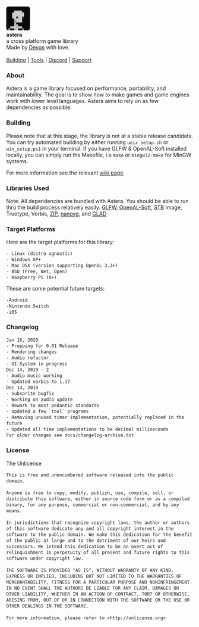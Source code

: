<div id="header">
    <p text-align="center">
      <img width="64px" height="64px" style="border-radius: 6px;" src="res/tex/icon.png"><br>
      <b>astera</b><br>
	  <span font-size="16px">a cross platform game library</span><br>
      <span font-size="12px">Made by <a href="http://tek256.com">Devon</a> with love.</span><br><br>
      <span><a href="https://github.com/tek256/astera/wiki/Building/">Building</a> | <a href="https://github.com/tek256/astera/tree/master/tool">Tools</a> | <a href="https://discordapp.com/invite/63GvpMh">Discord</a> | <a href="https://github.com/sponsors/tek256">Support</a></span>
    </p>
</div>

### About
Astera is a game library focused on performance, portability, and maintainability. The goal is to show how to make games and game engines work with lower level languages. Astera aims to rely on as few dependencies as possible.  

### Building
Please note that at this stage, the library is not at a stable release candidate. You can try automated building by either running `unix_setup.sh` or `win_setup.ps1` in your terminal. If you have GLFW & OpenAL-Soft installed locally, you can simply run the Makefile, i.e `make` or `mingw32-make` for MinGW systems.

For more information see the relevant [wiki page](https://github.com/tek256/astera/wiki/Building).

### Libraries Used
Note: All dependencies are bundled with Astera. You should be able to run thru the build process relatively easily.
[GLFW](https://github.com/glfw/glfw), [OpenAL-Soft](https://github.com/kcat/openal-soft), [STB](https://github.com/nothings/stb/) Image, Truetype, Vorbis, [ZIP](https://github.com/kuba--/zip), [nanovg](https://github.com/memononen/nanovg), and [GLAD](https://github.com/Dav1dde/glad)  

### Target Platforms
Here are the target platforms for this library:  
```
- Linux (distro agnostic)
- Windows XP+
- Mac OSX (version supporting OpenGL 3.3+)
- BSD (Free, Net, Open)
- Raspberry Pi (0+)
```  
These are some potential future targets:  
```
-Android
-Nintendo Switch
-iOS
```

### Changelog
```
Jan 16, 2020
- Prepping for 0.01 Release
- Rendering changes
- Audio refactor
- UI System in progress
Dec 14, 2019 - 2
- Audio music working
- Updated vorbis to 1.17
Dec 14, 2019
- Subsprite bugfix
- Working on audio update
- Rework to most pedantic standards
- Updated a few `tool` programs
- Removing unused timer implementation, potentially replaced in the future
- Updated all time implementations to be decimal milliseconds
For older changes see docs/changelog-archive.txt
```

### License  
The Unlicense 
```
This is free and unencumbered software released into the public domain.

Anyone is free to copy, modify, publish, use, compile, sell, or
distribute this software, either in source code form or as a compiled
binary, for any purpose, commercial or non-commercial, and by any
means.

In jurisdictions that recognize copyright laws, the author or authors
of this software dedicate any and all copyright interest in the
software to the public domain. We make this dedication for the benefit
of the public at large and to the detriment of our heirs and
successors. We intend this dedication to be an overt act of
relinquishment in perpetuity of all present and future rights to this
software under copyright law.

THE SOFTWARE IS PROVIDED "AS IS", WITHOUT WARRANTY OF ANY KIND,
EXPRESS OR IMPLIED, INCLUDING BUT NOT LIMITED TO THE WARRANTIES OF
MERCHANTABILITY, FITNESS FOR A PARTICULAR PURPOSE AND NONINFRINGEMENT.
IN NO EVENT SHALL THE AUTHORS BE LIABLE FOR ANY CLAIM, DAMAGES OR
OTHER LIABILITY, WHETHER IN AN ACTION OF CONTRACT, TORT OR OTHERWISE,
ARISING FROM, OUT OF OR IN CONNECTION WITH THE SOFTWARE OR THE USE OR
OTHER DEALINGS IN THE SOFTWARE.

For more information, please refer to <http://unlicense.org>
```
